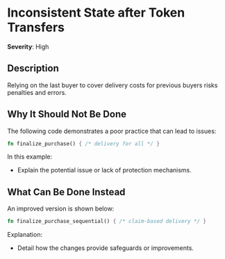 # Inconsistent State after Token Transfers

**Severity**: High

## Description
Relying on the last buyer to cover delivery costs for previous buyers risks penalties and errors.

## Why It Should Not Be Done

The following code demonstrates a poor practice that can lead to issues:

```rust
fn finalize_purchase() { /* delivery for all */ }
```

In this example:
- Explain the potential issue or lack of protection mechanisms.

## What Can Be Done Instead

An improved version is shown below:

```rust
fn finalize_purchase_sequential() { /* claim-based delivery */ }
```

Explanation:
- Detail how the changes provide safeguards or improvements.
